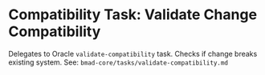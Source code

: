 # Compatibility Task: Validate Change Compatibility

Delegates to Oracle `validate-compatibility` task. Checks if change breaks existing system.
See: `bmad-core/tasks/validate-compatibility.md`
